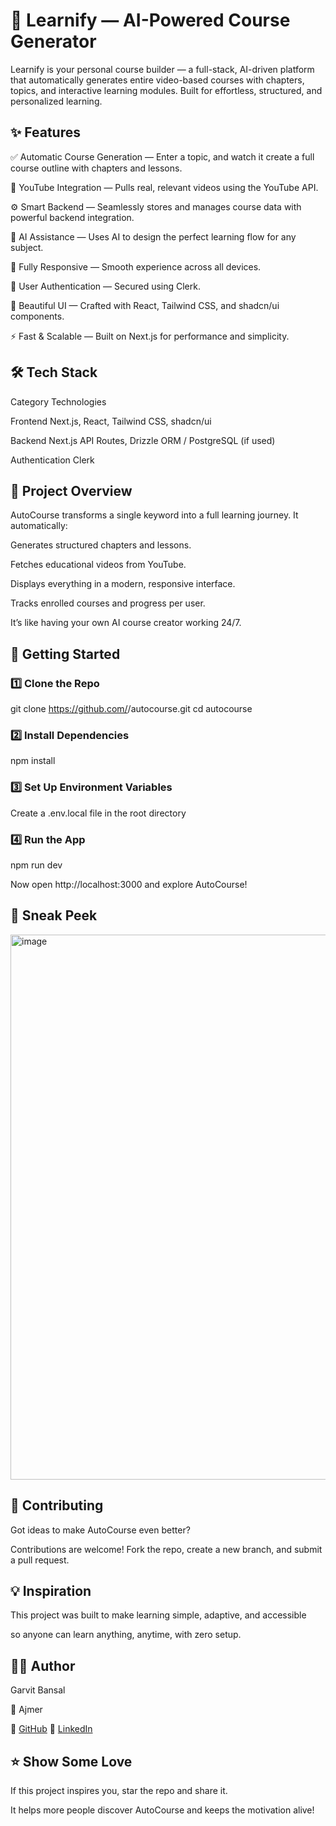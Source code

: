# 🚀 Learnify — AI-Powered Course Generator

Learnify is your personal course builder — a full-stack, AI-driven platform that automatically generates entire video-based courses with chapters, topics, and interactive learning modules.
Built for effortless, structured, and personalized learning.

## ✨ Features

✅ Automatic Course Generation — Enter a topic, and watch it create a full course outline with chapters and lessons.

🎥 YouTube Integration — Pulls real, relevant videos using the YouTube API.

⚙️ Smart Backend — Seamlessly stores and manages course data with powerful backend integration.

🧠 AI Assistance — Uses AI to design the perfect learning flow for any subject.

📱 Fully Responsive — Smooth experience across all devices.

🔐 User Authentication — Secured using Clerk.

🎨 Beautiful UI — Crafted with React, Tailwind CSS, and shadcn/ui components.

⚡ Fast & Scalable — Built on Next.js for performance and simplicity.


## 🛠️ Tech Stack

Category	Technologies

Frontend	Next.js, React, Tailwind CSS, shadcn/ui

Backend	Next.js API Routes, Drizzle ORM / PostgreSQL (if used)

Authentication	Clerk


## 🧩 Project Overview

AutoCourse transforms a single keyword into a full learning journey.
It automatically:

Generates structured chapters and lessons.

Fetches educational videos from YouTube.

Displays everything in a modern, responsive interface.

Tracks enrolled courses and progress per user.

It’s like having your own AI course creator working 24/7.


## 🚀 Getting Started

### 1️⃣ Clone the Repo
git clone https://github.com/<your-username>/autocourse.git
cd autocourse

### 2️⃣ Install Dependencies
npm install

### 3️⃣ Set Up Environment Variables

Create a .env.local file in the root directory 


### 4️⃣ Run the App
npm run dev


Now open http://localhost:3000
 and explore AutoCourse!



## 📸 Sneak Peek

<img width="1917" height="872" alt="image" src="https://github.com/user-attachments/assets/b0755794-025b-46d7-9870-ce6ade29d23f" />



## 🤝 Contributing

Got ideas to make AutoCourse even better?

Contributions are welcome! Fork the repo, create a new branch, and submit a pull request.


## 💡 Inspiration

This project was built to make learning simple, adaptive, and accessible 

so anyone can learn anything, anytime, with zero setup.


## 🧑‍💻 Author

Garvit Bansal

📍 Ajmer

🔗 [GitHub](https://github.com/garv0601)
     🔗 [LinkedIn](https://www.linkedin.com/in/garvit-bansal-736233226/)
 

## ⭐ Show Some Love

If this project inspires you, star the repo and share it.

It helps more people discover AutoCourse and keeps the motivation alive!
